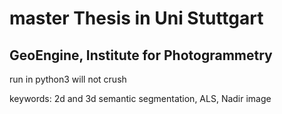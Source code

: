 # master Thesis in Uni Stuttgart
## GeoEngine, Institute for Photogrammetry

run in python3 will not crush

keywords: 
2d and 3d semantic segmentation,
ALS,
Nadir image
